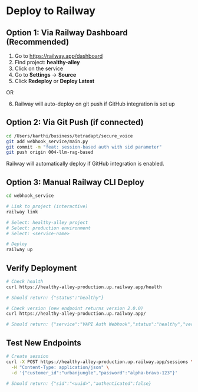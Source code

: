 # Deploy to Railway

## Option 1: Via Railway Dashboard (Recommended)

1. Go to https://railway.app/dashboard
2. Find project: **healthy-alley**
3. Click on the service
4. Go to **Settings** → **Source**
5. Click **Redeploy** or **Deploy Latest**

OR

6. Railway will auto-deploy on git push if GitHub integration is set up

## Option 2: Via Git Push (if connected)

```bash
cd /Users/karthi/business/tetradapt/secure_voice
git add webhook_service/main.py
git commit -m "feat: session-based auth with sid parameter"
git push origin 004-llm-rag-based
```

Railway will automatically deploy if GitHub integration is enabled.

## Option 3: Manual Railway CLI Deploy

```bash
cd webhook_service

# Link to project (interactive)
railway link

# Select: healthy-alley project
# Select: production environment
# Select: <service-name>

# Deploy
railway up
```

## Verify Deployment

```bash
# Check health
curl https://healthy-alley-production.up.railway.app/health

# Should return: {"status":"healthy"}

# Check version (new endpoint returns version 2.0.0)
curl https://healthy-alley-production.up.railway.app/

# Should return: {"service":"VAPI Auth Webhook","status":"healthy","version":"2.0.0"}
```

## Test New Endpoints

```bash
# Create session
curl -X POST https://healthy-alley-production.up.railway.app/sessions \
  -H "Content-Type: application/json" \
  -d '{"customer_id":"urbanjungle","password":"alpha-bravo-123"}'

# Should return: {"sid":"<uuid>","authenticated":false}
```
